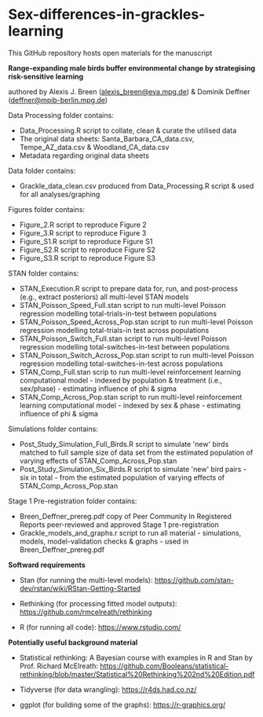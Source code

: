 # Sex-differences-in-grackles-learning

This GitHub repository hosts open materials for the manuscript

**Range-expanding male birds buffer environmental change by strategising risk-sensitive learning**

authored by Alexis J. Breen (alexis_breen@eva.mpg.de) & Dominik Deffner (deffner@mpib-berlin.mpg.de)

Data Processing folder contains:

- Data_Processing.R script to collate, clean & curate the utilised data
- The original data sheets: Santa_Barbara_CA_data.csv, Tempe_AZ_data.csv & Woodland_CA_data.csv
- Metadata regarding original data sheets

Data folder contains:
 
- Grackle_data_clean.csv produced from Data_Processing.R script & used for all analyses/graphing

Figures folder contains:

- Figure_2.R script to reproduce Figure 2
- Figure_3.R script to reproduce Figure 3
- Figure_S1.R script to reproduce Figure S1
- Figure_S2.R script to reproduce Figure S2
- Figure_S3.R script to reproduce Figure S3

STAN folder contains:

- STAN_Execution.R script to prepare data for, run, and post-process (e.g., extract posteriors) all multi-level STAN models
- STAN_Poisson_Speed_Full.stan script to run multi-level Poisson regression modelling total-trials-in-test between populations
- STAN_Poisson_Speed_Across_Pop.stan script to run multi-level Poisson regression modelling total-trials-in test across populations
- STAN_Poisson_Switch_Full.stan script to run multi-level Poisson regression modelling total-switches-in-test between populations
- STAN_Poisson_Switch_Across_Pop.stan script to run multi-level Poisson regression modelling total-switches-in-test across populations
- STAN_Comp_Full.stan scrip to run multi-level reinforcement learning computational model - indexed by population & treatment (i.e., sex/phase) - estimating influence of phi & sigma 
- STAN_Comp_Across_Pop.stan script to run multi-level reinforcement learning computational model - indexed by sex & phase - estimating influence of phi & sigma

Simulations folder contains:

- Post_Study_Simulation_Full_Birds.R script to simulate 'new' birds matched to full sample size of data set from the estimated population of varying effects of STAN_Comp_Across_Pop.stan 
- Post_Study_Simulation_Six_Birds.R script to simulate 'new' bird pairs - six in total - from the estimated population of varying effects of STAN_Comp_Across_Pop.stan 

Stage 1 Pre-registration folder contains:

- Breen_Deffner_prereg.pdf copy of Peer Community In Registered Reports peer-reviewed and approved Stage 1 pre-registration 
- Grackle_models_and_graphs.r script to run all material - simulations, models, model-validation checks & graphs - used in Breen_Deffner_prereg.pdf

**Softward requirements**

- Stan (for running the multi-level models): https://github.com/stan-dev/rstan/wiki/RStan-Getting-Started

- Rethinking (for processing fitted model outputs): https://github.com/rmcelreath/rethinking

- R (for running all code): https://www.rstudio.com/

**Potentially useful background material**

- Statistical rethinking: A Bayesian course with examples in R and Stan by Prof. Richard McElreath: https://github.com/Booleans/statistical-rethinking/blob/master/Statistical%20Rethinking%202nd%20Edition.pdf

- Tidyverse (for data wrangling): https://r4ds.had.co.nz/

- ggplot (for building some of the graphs): https://r-graphics.org/
